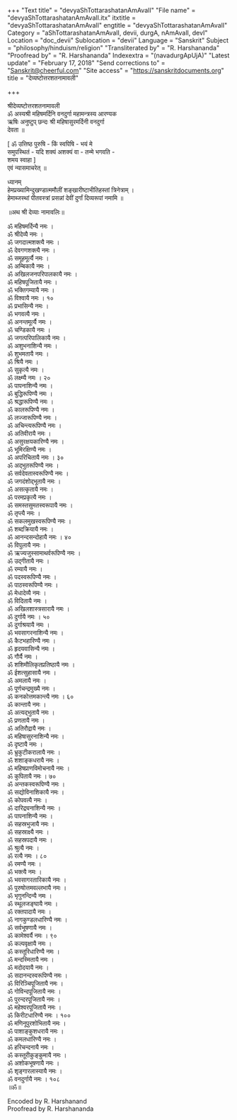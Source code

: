 +++
"Text title" = "devyaShTottarashatanAmAvalI"
"File name" = "devyaShTottarashatanAmAvalI.itx"
itxtitle = "devyaShTottarashatanAmAvalI"
engtitle = "devyaShTottarashatanAmAvalI"
Category = "aShTottarashatanAmAvalI, devii, durgA, nAmAvalI, devI"
Location = "doc_devii"
Sublocation = "devii"
Language = "Sanskrit"
Subject = "philosophy/hinduism/religion"
"Transliterated by" = "R. Harshananda"
"Proofread by" = "R. Harshananda"
Indexextra = "(navadurgApUjA)"
"Latest update" = "February 17, 2018"
"Send corrections to" = "Sanskrit@cheerful.com"
"Site access" = "https://sanskritdocuments.org"
title = "देव्यष्टोत्तरशतनामावली"

+++
  
 श्रीदेव्यष्टोत्तरशतनामावली   
ॐ अस्यश्री महिषमर्दिनि वनदुर्गा महामन्त्रस्य आरण्यक  
ऋषिः अनुष्टुप् छन्दः श्री महिषासुरमर्दिनी वनदुर्गा  
देवता ॥  
  
[ ॐ उत्तिष्ठ पुरुषि - किं स्वपिषि - भयं मे  
समुपस्थितं - यदि शक्यं अशक्यं वा - तन्मे भगवति -  
शमय स्वाहा ]   
एवं न्यासमाचरेत् ॥  
  
ध्यानम्  
हेमप्रख्यामिन्दुखण्डात्ममौलीं शङ्खारीष्टाभीतिहस्तां त्रिनेत्राम् ।  
हेमाब्जस्थां पीतवस्त्रां प्रसन्नां देवीं दुर्गां दिव्यरूपां नमामि ॥  
  
॥अथ श्री देव्याः नामावलिः॥  
  
ॐ महिषमर्दिन्यै नमः ।  
ॐ श्रीदेव्यै नमः ।  
ॐ जगदात्मशक्त्यै नमः ।  
ॐ देवगणशक्त्यै नमः ।  
ॐ समूहमूर्त्यै नमः ।  
ॐ अम्बिकायै नमः ।  
ॐ अखिलजनपरिपालकायै नमः ।  
ॐ महिषपूजितायै नमः ।  
ॐ भक्तिगम्यायै नमः ।  
ॐ विश्वायै नमः । १०  
ॐ प्रभासिन्यै नमः ।  
ॐ भगवत्यै नमः ।  
ॐ अनन्तमूर्त्यै नमः ।  
ॐ चण्डिकायै नमः ।  
ॐ जगत्परिपालिकायै नमः ।  
ॐ अशुभनाशिन्यै नमः ।  
ॐ शुभमतायै नमः ।  
ॐ श्रियै नमः ।  
ॐ सुकृत्यै नमः ।  
ॐ लक्ष्म्यै नमः । २०  
ॐ पापनाशिन्यै नमः ।  
ॐ बुद्धिरूपिण्यै नमः ।  
ॐ श्रद्धारूपिण्यै नमः ।  
ॐ कालरूपिण्यै नमः ।  
ॐ लज्जारूपिण्यै नमः ।  
ॐ अचिन्त्यरूपिण्यै नमः ।  
ॐ अतिवीरायै नमः ।  
ॐ असुरक्षयकारिण्यै नमः ।  
ॐ भूमिरक्षिण्यै नमः ।  
ॐ अपरिचितायै नमः । ३०  
ॐ अद्भुतरूपिण्यै नमः ।  
ॐ सर्वदेवतास्वरूपिण्यै नमः ।  
ॐ जगदंशोद्भूतायै नमः ।  
ॐ असत्कृतायै नमः ।  
ॐ परमप्रकृत्यै नमः ।  
ॐ समस्तसुमतस्वरूपायै नमः ।  
ॐ तृप्त्यै नमः ।  
ॐ सकलमुखस्वरूपिण्यै नमः ।  
ॐ शब्दक्रियायै नमः ।  
ॐ आनन्दसन्दोहायै नमः । ४०  
ॐ विपुलायै नमः ।  
ॐ ऋज्यजुस्सामाथर्वरूपिण्यै नमः ।  
ॐ उद्गीतायै नमः ।  
ॐ रम्यायै नमः ।  
ॐ पदस्वरूपिण्यै नमः ।  
ॐ पाठस्वरूपिण्यै नमः ।  
ॐ मेधादेव्यै नमः ।  
ॐ विदितायै नमः ।  
ॐ अखिलशास्त्रसारायै नमः ।  
ॐ दुर्गायै नमः । ५०  
ॐ दुर्गाश्रयायै नमः ।  
ॐ भवसागरनाशिन्यै नमः ।  
ॐ कैटभहारिण्यै नमः ।  
ॐ हृदयवासिन्यै नमः ।  
ॐ गौर्यै नमः ।  
ॐ शशिमौलिकृतप्रतिष्ठायै नमः ।  
ॐ ईशत्सुहासायै नमः ।  
ॐ अमलायै नमः ।  
ॐ पूर्णचन्द्रमुख्यै नमः ।  
ॐ कनकोत्तमकान्त्यै नमः । ६०  
ॐ कान्तायै नमः ।  
ॐ अत्यद्भुतायै नमः ।  
ॐ प्रणतायै नमः ।  
ॐ अतिरौद्रायै नमः ।  
ॐ महिषासुरनाशिन्यै नमः ।  
ॐ दृष्टायै नमः ।  
ॐ भ्रुकुटीकरालायै नमः ।  
ॐ शशाङ्कधरायै नमः ।  
ॐ महिषप्राणविमोचनायै नमः ।  
ॐ कुपितायै नमः । ७०  
ॐ अन्तकस्वरूपिण्यै नमः ।  
ॐ सद्योविनाशिकायै नमः ।  
ॐ कोपवत्यै नमः ।  
ॐ दारिद्र्यनाशिन्यै नमः ।  
ॐ पापनाशिन्यै नमः ।  
ॐ सहस्रभुजायै नमः ।  
ॐ सहस्राक्ष्यै नमः ।  
ॐ सहस्रपदायै नमः ।  
ॐ श्रुत्यै नमः ।  
ॐ रत्यै नमः । ८०  
ॐ रमण्यै नमः ।  
ॐ भक्त्यै नमः ।  
ॐ भवसागरतारिकायै नमः ।  
ॐ पुरुषोत्तमवल्लभायै नमः ।  
ॐ भृगुनन्दिन्यै नमः ।  
ॐ स्थूलजङ्घायै नमः ।  
ॐ रक्तपादायै नमः ।  
ॐ नागकुण्डलधारिण्यै नमः ।  
ॐ सर्वभूषणायै नमः ।  
ॐ कामेश्वर्यै नमः । ९०  
ॐ कल्पवृक्षायै नमः ।  
ॐ कस्तूरिधारिण्यै नमः ।  
ॐ मन्दस्मितायै नमः ।  
ॐ मदोदयायै नमः ।  
ॐ सदानन्दस्वरूपिण्यै नमः ।  
ॐ विरिञ्चिपूजितायै नमः ।  
ॐ गोविन्दपूजितायै नमः ।  
ॐ पुरन्दरपूजितायै नमः ।  
ॐ महेश्वरपूजितायै नमः ।  
ॐ किरीटधारिण्यै नमः । १००  
ॐ मणिनूपुरशोभितायै नमः ।  
ॐ पाशाङ्कुशधरायै नमः ।  
ॐ कमलधारिण्यै नमः ।  
ॐ हरिचन्दनायै नमः ।  
ॐ कस्तूरीकुङ्कुमायै नमः ।  
ॐ अशोकभूषणायै नमः ।  
ॐ शृङ्गारलास्यायै नमः ।  
ॐ वनदुर्गायै नमः । १०८  
 ॥ॐ॥  
  
  
Encoded by R. Harshanand  
Proofread by R. Harshananda  
  
